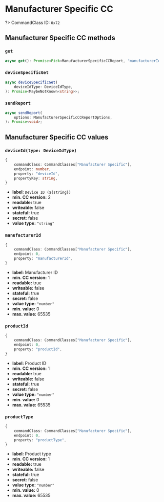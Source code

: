 # Manufacturer Specific CC

?> CommandClass ID: `0x72`

## Manufacturer Specific CC methods

### `get`

```ts
async get(): Promise<Pick<ManufacturerSpecificCCReport, "manufacturerId" | "productType" | "productId"> | undefined>;
```

### `deviceSpecificGet`

```ts
async deviceSpecificGet(
	deviceIdType: DeviceIdType,
): Promise<MaybeNotKnown<string>>;
```

### `sendReport`

```ts
async sendReport(
	options: ManufacturerSpecificCCReportOptions,
): Promise<void>;
```

## Manufacturer Specific CC values

### `deviceId(type: DeviceIdType)`

```ts
{
	commandClass: CommandClasses["Manufacturer Specific"],
	endpoint: number,
	property: "deviceId",
	propertyKey: string,
}
```

- **label:** `Device ID (${string})`
- **min. CC version:** 2
- **readable:** true
- **writeable:** false
- **stateful:** true
- **secret:** false
- **value type:** `"string"`

### `manufacturerId`

```ts
{
	commandClass: CommandClasses["Manufacturer Specific"],
	endpoint: 0,
	property: "manufacturerId",
}
```

- **label:** Manufacturer ID
- **min. CC version:** 1
- **readable:** true
- **writeable:** false
- **stateful:** true
- **secret:** false
- **value type:** `"number"`
- **min. value:** 0
- **max. value:** 65535

### `productId`

```ts
{
	commandClass: CommandClasses["Manufacturer Specific"],
	endpoint: 0,
	property: "productId",
}
```

- **label:** Product ID
- **min. CC version:** 1
- **readable:** true
- **writeable:** false
- **stateful:** true
- **secret:** false
- **value type:** `"number"`
- **min. value:** 0
- **max. value:** 65535

### `productType`

```ts
{
	commandClass: CommandClasses["Manufacturer Specific"],
	endpoint: 0,
	property: "productType",
}
```

- **label:** Product type
- **min. CC version:** 1
- **readable:** true
- **writeable:** false
- **stateful:** true
- **secret:** false
- **value type:** `"number"`
- **min. value:** 0
- **max. value:** 65535
